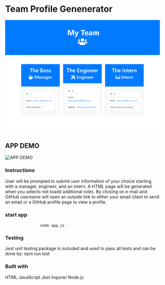 # Team Profile Genenerator  

![APP SCREENSHOT](./Assets/tpg2.png)

## APP DEMO

![APP DEMO](./Assets/TPG.gif)

### Instructions

User will be prompted to submit user information of your choice starting with a manager, engineer, and an intern. A HTML page will be generated when you selecto not toadd additional roles. By clicking on e-mail and GitHub username will open an outside link to either your email client to send an email or a GitHub profile page to view a profile.

### start app

                    node app.js

### Testing

Jest unit testing package is included and used to pass all tests and can be done by:
    npm run test

### Built with

HTML
JavaScript
Jest
Inquirer
Node.js
